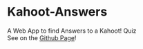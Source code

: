 # Kahoot-Answers
A Web App to find Answers to a Kahoot! Quiz  
See on the [Github Page](https://kanagroo.github.io/Kahoot-Answers/)!
